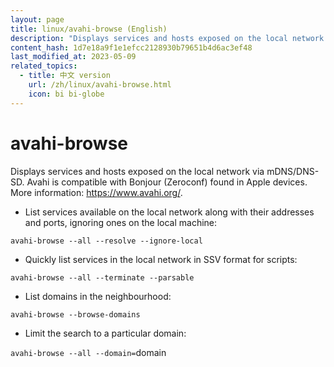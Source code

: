 ```yaml
---
layout: page
title: linux/avahi-browse (English)
description: "Displays services and hosts exposed on the local network via mDNS/DNS-SD."
content_hash: 1d7e18a9f1e1efcc2128930b79651b4d6ac3ef48
last_modified_at: 2023-05-09
related_topics:
  - title: 中文 version
    url: /zh/linux/avahi-browse.html
    icon: bi bi-globe
---
```

# avahi-browse

Displays services and hosts exposed on the local network via mDNS/DNS-SD.
Avahi is compatible with Bonjour (Zeroconf) found in Apple devices.
More information: <https://www.avahi.org/>.

- List services available on the local network along with their addresses and ports, ignoring ones on the local machine:

`avahi-browse --all --resolve --ignore-local`

- Quickly list services in the local network in SSV format for scripts:

`avahi-browse --all --terminate --parsable`

- List domains in the neighbourhood:

`avahi-browse --browse-domains`

- Limit the search to a particular domain:

`avahi-browse --all --domain=`<span class="tldr-var badge badge-pill bg-dark-lm bg-white-dm text-white-lm text-dark-dm font-weight-bold">domain</span>

